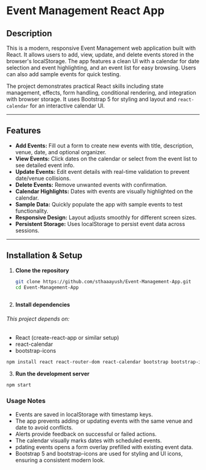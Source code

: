 # Event Management React App

## Description
This is a modern, responsive Event Management web application built with React. It allows users to add, view, update, and delete events stored in the browser's localStorage. The app features a clean UI with a calendar for date selection and event highlighting, and an event list for easy browsing. Users can also add sample events for quick testing.

The project demonstrates practical React skills including state management, effects, form handling, conditional rendering, and integration with browser storage. It uses Bootstrap 5 for styling and layout and `react-calendar` for an interactive calendar UI.

---

## Features

- **Add Events:** Fill out a form to create new events with title, description, venue, date, and optional organizer.
- **View Events:** Click dates on the calendar or select from the event list to see detailed event info.
- **Update Events:** Edit event details with real-time validation to prevent date/venue collisions.
- **Delete Events:** Remove unwanted events with confirmation.
- **Calendar Highlights:** Dates with events are visually highlighted on the calendar.
- **Sample Data:** Quickly populate the app with sample events to test functionality.
- **Responsive Design:** Layout adjusts smoothly for different screen sizes.
- **Persistent Storage:** Uses localStorage to persist event data across sessions.

---

## Installation & Setup

1. **Clone the repository**

   ```bash
   git clone https://github.com/sthaaayush/Event-Management-App.git
   cd Event-Management-App
  
2. **Install dependencies** 
###### *This project depends on:*

- React (create-react-app or similar setup)
- react-calendar
- bootstrap-icons
```bash
npm install react react-router-dom react-calendar bootstrap bootstrap-icons
```

3. **Run the development server**
```bash
npm start
```

### Usage Notes
- Events are saved in localStorage with timestamp keys.
- The app prevents adding or updating events with the same venue and date to avoid conflicts.
- Alerts provide feedback on successful or failed actions.
- The calendar visually marks dates with scheduled events.
- pdating events opens a form overlay prefilled with existing event data.
- Bootstrap 5 and bootstrap-icons are used for styling and UI icons, ensuring a consistent modern look.
